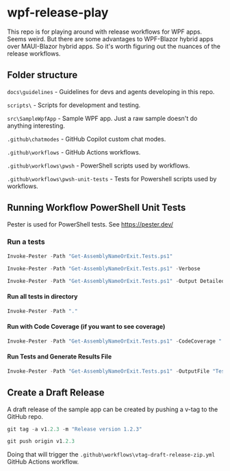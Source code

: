 # wpf-release-play

This repo is for playing around with release workflows for WPF apps.
Seems weird. But there are some advantages to WPF-Blazor hybrid apps
over MAUI-Blazor hybrid apps. So it's worth figuring out the nuances
of the release workflows.

## Folder structure

`docs\guidelines` - Guidelines for devs and agents developing in this repo.

`scripts\` - Scripts for development and testing.

`src\SampleWpfApp` - Sample WPF app. Just a raw sample doesn't do anything interesting.

`.github\chatmodes` - GitHub Copilot custom chat modes.

`.github\workflows` - GitHub Actions workflows.

`.github\workflows\pwsh` - PowerShell scripts used by workflows.

`.github\workflows\pwsh-unit-tests` - Tests for Powershell scripts used by workflows.

## Running Workflow PowerShell Unit Tests

Pester is used for PowerShell tests. See https://pester.dev/

### Run a tests

```PowerShell
Invoke-Pester -Path "Get-AssemblyNameOrExit.Tests.ps1"

Invoke-Pester -Path "Get-AssemblyNameOrExit.Tests.ps1" -Verbose

Invoke-Pester -Path "Get-AssemblyNameOrExit.Tests.ps1" -Output Detailed
```

#### Run all tests in directory

```PowerShell
Invoke-Pester -Path "."
```

#### Run with Code Coverage (if you want to see coverage)

```PowerShell
Invoke-Pester -Path "Get-AssemblyNameOrExit.Tests.ps1" -CodeCoverage "../pwsh/Get-AssemblyNameOrExit.psm1"
```

#### Run Tests and Generate Results File

```PowerShell
Invoke-Pester -Path "Get-AssemblyNameOrExit.Tests.ps1" -OutputFile "TestResults.xml" -OutputFormat NUnitXml
```

## Create a Draft Release

A draft release of the sample app can be created by pushing a v-tag to the GitHub repo.

```PowerShell
git tag -a v1.2.3 -m "Release version 1.2.3"

git push origin v1.2.3
```

Doing that will trigger the `.github\workflows\vtag-draft-release-zip.yml` GitHub Actions workflow.
